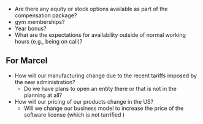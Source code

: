 - Are there any equity or stock options available as part of the compensation package?
- gym memberships?
- Year bonus?
- What are the expectations for availability outside of normal working hours (e.g., being on call)?



## For Marcel
- How will our manufacturing change due to the recent tariffs imposed by the new administration?
	- Do we have plans to open an entity there or that is not in the planning at all?
- How will our pricing of our products change in the US?
	- Will we change our business model to increase the price of the software license (which is not tarrified )
